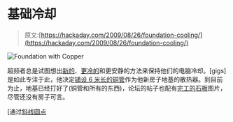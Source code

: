 # 基础冷却

> 原文:[https://hackaday.com/2009/08/26/foundation-cooling/](https://hackaday.com/2009/08/26/foundation-cooling/)

![Foundation with Copper](../Images/0fc72561755dc8b74879b1ec1639dfe2.png "Foundation with Copper")

超频者总是试图想出[新的](http://en.wikipedia.org/wiki/Computer_cooling)、[更冷的](http://www.engadget.com/2009/05/28/liquid-helium-trumps-liquid-hydrogen-at-amds-phenom-ii-overcloc/)和更安静的方法来保持他们的电脑冷却。[gigs]是如此专注于此，他决定[铺设 6 米长的铜管](http://forums.overclockers.com.au/showthread.php?t=800958&page=1)作为他新房子地基的散热器。到目前为止，地基已经打好了(铜管和所有的东西)，论坛的帖子也配有[完工的石板](http://www.overclockers.com.au/pix/index.php?page=image&id=m0aa8)图片，尽管还没有房子可言。

[通过[斜线圆点](http://hardware.slashdot.org/story/09/08/26/1820215/Using-a-Houses-Concrete-Foundation-To-Cool-a-PC)